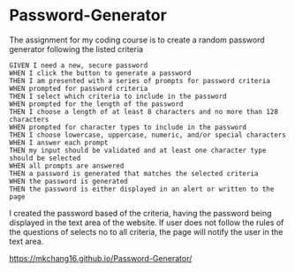 # Password-Generator

The assignment for my coding course is to create a random password generator following the listed criteria
```
GIVEN I need a new, secure password
WHEN I click the button to generate a password
THEN I am presented with a series of prompts for password criteria
WHEN prompted for password criteria
THEN I select which criteria to include in the password
WHEN prompted for the length of the password
THEN I choose a length of at least 8 characters and no more than 128 characters
WHEN prompted for character types to include in the password
THEN I choose lowercase, uppercase, numeric, and/or special characters
WHEN I answer each prompt
THEN my input should be validated and at least one character type should be selected
WHEN all prompts are answered
THEN a password is generated that matches the selected criteria
WHEN the password is generated
THEN the password is either displayed in an alert or written to the page
```

I created the password based of the criteria, having the password being displayed in the text area of the website. If user does not follow the rules of the questions of selects no to all criteria, the page will notify the user in the text area. 

https://mkchang16.github.io/Password-Generator/
